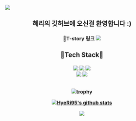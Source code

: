  ![](https://capsule-render.vercel.app/api?section=header&type=waving&height=200&color=auto&fontSize=50&animation=twinkling&text=Hyeri's%20Github👻)
 
 <h2 align = 'center'>혜리의 깃허브에 오신걸 환영합니다 :) </h2>
 <h3 align = 'center'>
 📝T-story 링크 <a href="https://yari-blog.tistory.com/" target="_blank"><img src="https://img.shields.io/badge/T-story-000000?style=flat&logo=Tstory&logoColor=white&link=github.com/HyeRi95"/></a>
 </h3>

<h2 align = "center"> 🌟Tech Stack🌟 </h2>
<h3 align = "center">
<img src="https://img.shields.io/badge/Python-3766AB?style=flat&logo=Python&logoColor=white&link=github.com/HyeRi95"/>
<img src="https://img.shields.io/badge/Oracle SQL-F80000?style=flat&logo=Oracle&logoColor=white&link=github.com/HyeRi95"/>
<img src="https://img.shields.io/badge/R-276DC3?style=flat&logo=R&logoColor=white&link=github.com/HyeRi95"/>
<br>
<img src="https://img.shields.io/badge/Django-092E20?style=flat&logo=Django&logoColor=white&link=github.com/HyeRi95"/>
<img src="https://img.shields.io/badge/pandas-150458?style=flat&logo=Pandas&logoColor=white&link=github.com/HyeRi95"/>
<br></br>

[![trophy](https://github-profile-trophy.vercel.app/?username=HyeRi95)](https://github.com/ryo-ma/github-profile-trophy)

[![HyeRi95's github stats](https://github-readme-stats.vercel.app/api/top-langs/?username=HyeRi95&show_icons=true&hide_border=true&title_color=004386&icon_color=004386&layout=compact)](https://github.com/HyeRi95)
 
<img src="https://github-readme-stats.vercel.app/api?username=Hyeri95&show_icons=true">
</h3>
 
 
 

 
